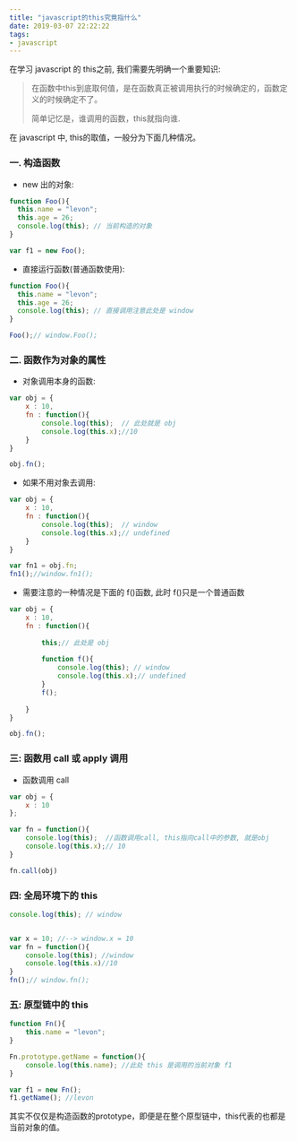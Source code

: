 ```yaml
---
title: "javascript的this究竟指什么"
date: 2019-03-07 22:22:22
tags:
- javascript
---
```




在学习 javascript 的 this之前, 我们需要先明确一个重要知识:

> 在函数中this到底取何值，是在函数真正被调用执行的时候确定的，函数定义的时候确定不了。
>
> 简单记忆是，谁调用的函数，this就指向谁.



在 javascript 中, this的取值，一般分为下面几种情况。

### 一.  构造函数

+ new 出的对象:

```javascript
function Foo(){
  this.name = "levon";
  this.age = 26;
  console.log(this); // 当前构造的对象
}

var f1 = new Foo();
```



+ 直接运行函数(普通函数使用):

```javascript
function Foo(){
  this.name = "levon";
  this.age = 26;
  console.log(this); // 直接调用注意此处是 window
}

Foo();// window.Foo();
```

<!-- more -->

### 二.  函数作为对象的属性

+ 对象调用本身的函数:

```javascript
var obj = {
    x : 10,
    fn : function(){
        console.log(this);  // 此处就是 obj
        console.log(this.x);//10
    }
}

obj.fn();
```



+ 如果不用对象去调用:

```javascript
var obj = {
    x : 10,
    fn : function(){
        console.log(this);  // window
        console.log(this.x);// undefined
    }
}

var fn1 = obj.fn;
fn1();//window.fn1();

```



+ 需要注意的一种情况是下面的 f()函数, 此时 f()只是一个普通函数

```javascript
var obj = {
	x : 10,
	fn : function(){
		
        this;// 此处是 obj
        
		function f(){
			console.log(this); // window
			console.log(this.x);// undefined
		}
		f();
        
	}
}

obj.fn();
```

  

### 三: 函数用 call 或 apply 调用

+ 函数调用 call

```javascript
var obj = {
    x : 10
};

var fn = function(){
    console.log(this);  //函数调用call, this指向call中的参数, 就是obj
    console.log(this.x);// 10
}

fn.call(obj)
```



### 四:  全局环境下的 this

```javascript
console.log(this); // window


var x = 10; //--> window.x = 10
var fn = function(){
    console.log(this); //window
    console.log(this.x)//10
}
fn();// window.fn();
```



### 五: 原型链中的 this

```javascript
function Fn(){
    this.name = "levon";
}

Fn.prototype.getName = function(){
    console.log(this.name); //此处 this 是调用的当前对象 f1
}

var f1 = new Fn();
f1.getName(); //levon
```



其实不仅仅是构造函数的prototype，即便是在整个原型链中，this代表的也都是当前对象的值。